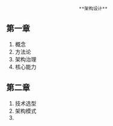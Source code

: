                                **架构设计**
## 第一章
 1. 概念
 2. 方法论
 3. 架构治理
 4. 核心能力
## 第二章
   1. 技术选型
   2. 架构模式
   3. 